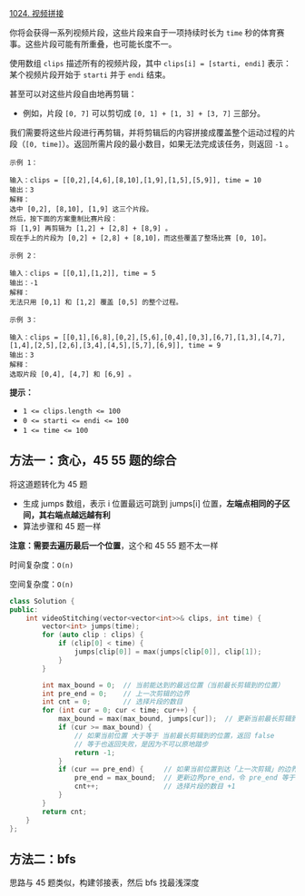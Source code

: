[1024. 视频拼接](https://leetcode-cn.com/problems/video-stitching/)

你将会获得一系列视频片段，这些片段来自于一项持续时长为 `time` 秒的体育赛事。这些片段可能有所重叠，也可能长度不一。

使用数组 `clips` 描述所有的视频片段，其中 `clips[i] = [starti, endi]` 表示：某个视频片段开始于 `starti` 并于 `endi` 结束。

甚至可以对这些片段自由地再剪辑：

- 例如，片段 `[0, 7]` 可以剪切成 `[0, 1] + [1, 3] + [3, 7]` 三部分。

我们需要将这些片段进行再剪辑，并将剪辑后的内容拼接成覆盖整个运动过程的片段（`[0, time]`）。返回所需片段的最小数目，如果无法完成该任务，则返回 `-1` 。

```
示例 1：

输入：clips = [[0,2],[4,6],[8,10],[1,9],[1,5],[5,9]], time = 10
输出：3
解释：
选中 [0,2], [8,10], [1,9] 这三个片段。
然后，按下面的方案重制比赛片段：
将 [1,9] 再剪辑为 [1,2] + [2,8] + [8,9] 。
现在手上的片段为 [0,2] + [2,8] + [8,10]，而这些覆盖了整场比赛 [0, 10]。

示例 2：

输入：clips = [[0,1],[1,2]], time = 5
输出：-1
解释：
无法只用 [0,1] 和 [1,2] 覆盖 [0,5] 的整个过程。

示例 3：

输入：clips = [[0,1],[6,8],[0,2],[5,6],[0,4],[0,3],[6,7],[1,3],[4,7],[1,4],[2,5],[2,6],[3,4],[4,5],[5,7],[6,9]], time = 9
输出：3
解释： 
选取片段 [0,4], [4,7] 和 [6,9] 。

```

**提示：**

- `1 <= clips.length <= 100`
- `0 <= starti <= endi <= 100`
- `1 <= time <= 100`

## 方法一：贪心，45 55 题的综合

将这道题转化为 45 题

- 生成 jumps 数组，表示 i 位置最远可跳到 jumps[i] 位置，**左端点相同的子区间，其右端点越远越有利**
- 算法步骤和 45 题一样

**注意：需要去遍历最后一个位置**，这个和 45 55 题不太一样

时间复杂度：`O(n)`

空间复杂度：`O(n)`

```cpp
class Solution {
public:
    int videoStitching(vector<vector<int>>& clips, int time) {
        vector<int> jumps(time);
        for (auto clip : clips) {
            if (clip[0] < time) {
                jumps[clip[0]] = max(jumps[clip[0]], clip[1]);
            }
        }

        int max_bound = 0;  // 当前能达到的最远位置（当前最长剪辑到的位置）
        int pre_end = 0;    // 上一次剪辑的边界
        int cnt = 0;        // 选择片段的数目
        for (int cur = 0; cur < time; cur++) {
            max_bound = max(max_bound, jumps[cur]);  // 更新当前最长剪辑到的位置
            if (cur >= max_bound) {
                // 如果当前位置 大于等于 当前最长剪辑到的位置，返回 false
                // 等于也返回失败，是因为不可以原地踏步
                return -1;
            }
            if (cur == pre_end) {     // 如果当前位置到达「上一次剪辑」的边界
                pre_end = max_bound;  // 更新边界pre_end，令 pre_end 等于新的最远边界max_bound
                cnt++;                // 选择片段的数目 +1
            }
        }
        return cnt;
    }
};
```

## 方法二：bfs

思路与 45 题类似，构建邻接表，然后 bfs 找最浅深度
